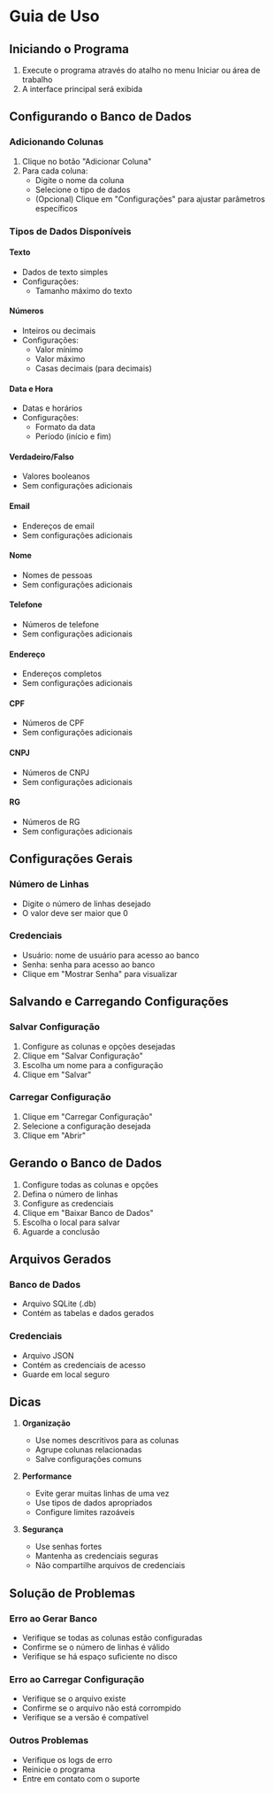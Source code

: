 # Guia de Uso

## Iniciando o Programa

1. Execute o programa através do atalho no menu Iniciar ou área de trabalho
2. A interface principal será exibida

## Configurando o Banco de Dados

### Adicionando Colunas

1. Clique no botão "Adicionar Coluna"
2. Para cada coluna:
   - Digite o nome da coluna
   - Selecione o tipo de dados
   - (Opcional) Clique em "Configurações" para ajustar parâmetros específicos

### Tipos de Dados Disponíveis

#### Texto
- Dados de texto simples
- Configurações:
  - Tamanho máximo do texto

#### Números
- Inteiros ou decimais
- Configurações:
  - Valor mínimo
  - Valor máximo
  - Casas decimais (para decimais)

#### Data e Hora
- Datas e horários
- Configurações:
  - Formato da data
  - Período (início e fim)

#### Verdadeiro/Falso
- Valores booleanos
- Sem configurações adicionais

#### Email
- Endereços de email
- Sem configurações adicionais

#### Nome
- Nomes de pessoas
- Sem configurações adicionais

#### Telefone
- Números de telefone
- Sem configurações adicionais

#### Endereço
- Endereços completos
- Sem configurações adicionais

#### CPF
- Números de CPF
- Sem configurações adicionais

#### CNPJ
- Números de CNPJ
- Sem configurações adicionais

#### RG
- Números de RG
- Sem configurações adicionais

## Configurações Gerais

### Número de Linhas
- Digite o número de linhas desejado
- O valor deve ser maior que 0

### Credenciais
- Usuário: nome de usuário para acesso ao banco
- Senha: senha para acesso ao banco
- Clique em "Mostrar Senha" para visualizar

## Salvando e Carregando Configurações

### Salvar Configuração
1. Configure as colunas e opções desejadas
2. Clique em "Salvar Configuração"
3. Escolha um nome para a configuração
4. Clique em "Salvar"

### Carregar Configuração
1. Clique em "Carregar Configuração"
2. Selecione a configuração desejada
3. Clique em "Abrir"

## Gerando o Banco de Dados

1. Configure todas as colunas e opções
2. Defina o número de linhas
3. Configure as credenciais
4. Clique em "Baixar Banco de Dados"
5. Escolha o local para salvar
6. Aguarde a conclusão

## Arquivos Gerados

### Banco de Dados
- Arquivo SQLite (.db)
- Contém as tabelas e dados gerados

### Credenciais
- Arquivo JSON
- Contém as credenciais de acesso
- Guarde em local seguro

## Dicas

1. **Organização**
   - Use nomes descritivos para as colunas
   - Agrupe colunas relacionadas
   - Salve configurações comuns

2. **Performance**
   - Evite gerar muitas linhas de uma vez
   - Use tipos de dados apropriados
   - Configure limites razoáveis

3. **Segurança**
   - Use senhas fortes
   - Mantenha as credenciais seguras
   - Não compartilhe arquivos de credenciais

## Solução de Problemas

### Erro ao Gerar Banco
- Verifique se todas as colunas estão configuradas
- Confirme se o número de linhas é válido
- Verifique se há espaço suficiente no disco

### Erro ao Carregar Configuração
- Verifique se o arquivo existe
- Confirme se o arquivo não está corrompido
- Verifique se a versão é compatível

### Outros Problemas
- Verifique os logs de erro
- Reinicie o programa
- Entre em contato com o suporte 